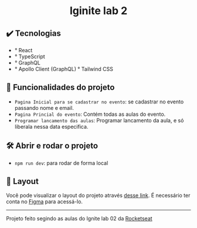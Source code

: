 <h1 align="center"> Iginite lab 2 </h1>

## ✔️ Tecnologias

-	° React
-	° TypeScript
-	° GraphQL
-	° Apollo Client (GraphQL)
	° Tailwind CSS

## :hammer: Funcionalidades do projeto

- `Pagina Inicial para se cadastrar no evento`: se cadastrar no evento passando nome e email.
- `Pagina Princial do evento`: Contém todas as aulas do evento.
- `Programar lancamento das aulas`: Programar lancamento da aula, e só liberala nessa data especifica. 

## 🛠️ Abrir e rodar o projeto

- `npm run dev`: para rodar de forma local

## 🔖 Layout

Você pode visualizar o layout do projeto através [desse link](https://www.figma.com/community/file/1120711251998877938). É necessário ter conta no [Figma](https://figma.com) para acessá-lo.

---
Projeto feito segindo as aulas do Ignite lab 02 da [Rocketseat](https://www.rocketseat.com.br/) 

